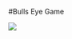 #Bulls Eye Game

![](https://raw.githubusercontent.com/ComanGames/Bullseye/blob/master/Resources/Shooting.gif)

